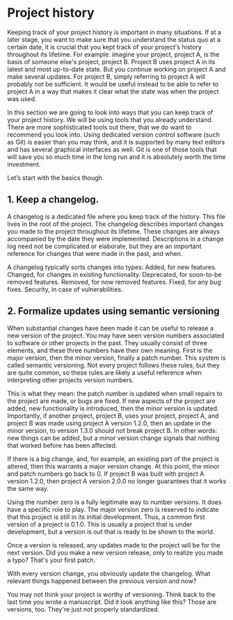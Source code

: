 # Project history

Keeping track of your project history is important in many situations. If at a
later stage, you want to make sure that you understand the status quo at a
certain date, it is crucial that you kept track of your project's history
throughout its lifetime. For example: imagine your project, project A, is the
basis of someone else's project, project B. Project B uses project A in its latest and
most up-to-date state. But you continue working on project A and make several
updates. For project B, simply referring to project A will probably not be
sufficient. It would be useful instead to be able to refer to project A in a way
that makes it clear what the state was when the project was used.

In this section we are going to look into ways that you can keep track of your
project history. We will be using tools that you already understand. There are
more sophisticated tools out there, that we do want to recommend you look into.
Using dedicated version control software (such as Git) is easier than you may
think, and it is supported by many text editors and has several graphical
interfaces as well. Git is one of those tools that will save you so much time in
the long run and it is absolutely worth the time investment.

Let’s start with the basics though.

## 1. Keep a changelog.

A changelog is a dedicated file where you keep track of the history. This file
lives in the root of the project. The changelog describes important changes you
made to the project throughout its lifetime. These changes are always
accompanied by the date they were implemented. Descriptions in a change log need
not be complicated or elaborate, but they are an important reference for changes
that were made in the past, and when.

A changelog typically sorts changes into types: Added, for new features.
Changed, for changes in existing functionality. Deprecated, for soon-to-be
removed features. Removed, for now removed features. Fixed, for any bug fixes.
Security, in case of vulnerabilities.

## 2. Formalize updates using semantic versioning

When substantial changes have been made it can be useful to release a new
version of the project. You may have seen version numbers associated to software
or other projects in the past. They usually consist of three elements, and these
three numbers have their own meaning. First is the major version, then the minor
version, finally a patch number. This system is called semantic versioning. Not
every project follows these rules, but they are quite common, so these rules are
likely a useful reference when interpreting other projects version numbers.

This is what they mean: the patch number is updated when small repairs to the
project are made, or bugs are fixed. If new aspects of the project are added,
new functionality is introduced, then the minor version is updated. Importantly,
if another project, project B, uses your project, project A, and project B was
made using project A version 1.2.0, then an update in the minor version, to
version 1.3.0 should not break project B. In other words: new things can be
added, but a minor version change signals that nothing that worked before has
been affected.

If there is a big change, and, for example, an existing part of the project is
altered, then this warrants a major version change. At this point, the minor and
patch numbers go back to 0. If project B was built with project A version 1.2.0,
then project A version 2.0.0 no longer guarantees that it works the same way.

Using the number zero is a fully legitimate way to number versions. It does have
a specific role to play. The major version zero is reserved to indicate that
this project is still in its initial development. Thus, a common first version
of a project is 0.1.0. This is usually a project that is under development, but a
version is out that is ready to be shown to the world.

Once a version is released, any updates made to the project will be for the next
version. Did you make a new version release, only to realize you made a typo? That's your first
patch.

With every version change, you obviously update the changelog. What relevant
things happened between the previous version and now?

You may not think your project is worthy of versioning. Think back to the last
time you wrote a manuscript. Did it look anything like this? Those are versions,
too. They're just not properly standardized.